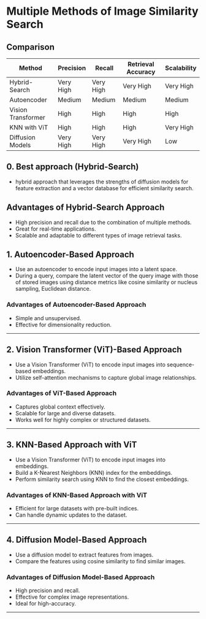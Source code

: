 # Multiple Methods of Image Similarity Search

## Comparison

| Method             | Precision | Recall    | Retrieval Accuracy | Scalability |
| ------------------ | --------- | --------- | ------------------ | ----------- |
| Hybrid-Search      | Very High | Very High | Very High          | Very High   |
| Autoencoder        | Medium    | Medium    | Medium             | Medium      |
| Vision Transformer | High      | High      | High               | High        |
| KNN with ViT       | High      | High      | High               | Very High   |
| Diffusion Models   | Very High | Very High | Very High          | Low         |

## 0. Best approach (Hybrid-Search)

- hybrid approach that leverages the strengths of diffusion models for feature extraction and a vector database for efficient similarity search.

## Advantages of Hybrid-Search Approach

- High precision and recall due to the combination of multiple methods.
- Great for real-time applications.
- Scalable and adaptable to different types of image retrieval tasks.

## 1. Autoencoder-Based Approach

- Use an autoencoder to encode input images into a latent space.
- During a query, compare the latent vector of the query image with those of stored images using distance metrics like cosine similarity or nucleus sampling, Euclidean distance.

### Advantages of Autoencoder-Based Approach

- Simple and unsupervised.
- Effective for dimensionality reduction.

---

## 2. Vision Transformer (ViT)-Based Approach

- Use a Vision Transformer (ViT) to encode input images into sequence-based embeddings.
- Utilize self-attention mechanisms to capture global image relationships.

### Advantages of ViT-Based Approach

- Captures global context effectively.
- Scalable for large and diverse datasets.
- Works well for highly complex or structured datasets.

---

## 3. KNN-Based Approach with ViT

- Use a Vision Transformer (ViT) to encode input images into embeddings.
- Build a K-Nearest Neighbors (KNN) index for the embeddings.
- Perform similarity search using KNN to find the closest embeddings.

### Advantages of KNN-Based Approach with ViT

- Efficient for large datasets with pre-built indices.
- Can handle dynamic updates to the dataset.

---

## 4. Diffusion Model-Based Approach

- Use a diffusion model to extract features from images.
- Compare the features using cosine similarity to find similar images.

### Advantages of Diffusion Model-Based Approach

- High precision and recall.
- Effective for complex image representations.
- Ideal for high-accuracy.

---
